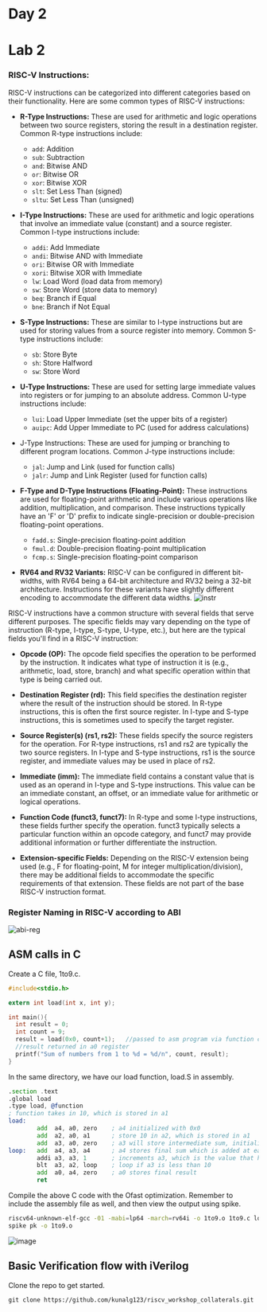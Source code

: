 # Day 2

# Lab 2
### RISC-V Instructions:

RISC-V instructions can be categorized into different categories based on their functionality. Here are some common types of RISC-V instructions:

- **R-Type Instructions:** These are used for arithmetic and logic operations between two source registers, storing the result in a destination register. Common R-type instructions include:
  - `add`: Addition
  - `sub`: Subtraction
  - `and`: Bitwise AND
  - `or`: Bitwise OR
  - `xor`: Bitwise XOR
  - `slt`: Set Less Than (signed)
  - `sltu`: Set Less Than (unsigned)

- **I-Type Instructions:** These are used for arithmetic and logic operations that involve an immediate value (constant) and a source register. Common I-type instructions include:
  - `addi`: Add Immediate
  - `andi`: Bitwise AND with Immediate
  - `ori`: Bitwise OR with Immediate
  - `xori`: Bitwise XOR with Immediate
  - `lw`: Load Word (load data from memory)
  - `sw`: Store Word (store data to memory)
  - `beq`: Branch if Equal
  - `bne`: Branch if Not Equal

- **S-Type Instructions:** These are similar to I-type instructions but are used for storing values from a source register into memory. Common S-type instructions include:
  - `sb`: Store Byte
  - `sh`: Store Halfword
  - `sw`: Store Word

- **U-Type Instructions:** These are used for setting large immediate values into registers or for jumping to an absolute address. Common U-type instructions include:
  - `lui`: Load Upper Immediate (set the upper bits of a register)
  - `auipc`: Add Upper Immediate to PC (used for address calculations)

- J-Type Instructions: These are used for jumping or branching to different program locations. Common J-type instructions include:
  - `jal`: Jump and Link (used for function calls)
  - `jalr`: Jump and Link Register (used for function calls)

- **F-Type and D-Type Instructions (Floating-Point):** These instructions are used for floating-point arithmetic and include various operations like addition, multiplication, and comparison. These instructions typically have an 'F' or 'D' prefix to indicate single-precision or double-precision floating-point operations.
  - `fadd.s`: Single-precision floating-point addition
  - `fmul.d`: Double-precision floating-point multiplication
  - `fcmp.s`: Single-precision floating-point comparison

- **RV64 and RV32 Variants:** RISC-V can be configured in different bit-widths, with RV64 being a 64-bit architecture and RV32 being a 32-bit architecture. Instructions for these variants have slightly different encoding to accommodate the different data widths.
![instr](https://devopedia.org/images/article/110/3808.1535301636.png)

RISC-V instructions have a common structure with several fields that serve different purposes. The specific fields may vary depending on the type of instruction (R-type, I-type, S-type, U-type, etc.), but here are the typical fields you'll find in a RISC-V instruction:

- **Opcode (OP):** The opcode field specifies the operation to be performed by the instruction. It indicates what type of instruction it is (e.g., arithmetic, load, store, branch) and what specific operation within that type is being carried out.

- **Destination Register (rd):** This field specifies the destination register where the result of the instruction should be stored. In R-type instructions, this is often the first source register. In I-type and S-type instructions, this is sometimes used to specify the target register.

- **Source Register(s) (rs1, rs2):** These fields specify the source registers for the operation. For R-type instructions, rs1 and rs2 are typically the two source registers. In I-type and S-type instructions, rs1 is the source register, and immediate values may be used in place of rs2.

- **Immediate (imm):** The immediate field contains a constant value that is used as an operand in I-type and S-type instructions. This value can be an immediate constant, an offset, or an immediate value for arithmetic or logical operations.

- **Function Code (funct3, funct7):** In R-type and some I-type instructions, these fields further specify the operation. funct3 typically selects a particular function within an opcode category, and funct7 may provide additional information or further differentiate the instruction.

- **Extension-specific Fields:** Depending on the RISC-V extension being used (e.g., F for floating-point, M for integer multiplication/division), there may be additional fields to accommodate the specific requirements of that extension. These fields are not part of the base RISC-V instruction format.

### Register Naming in RISC-V according to ABI

![abi-reg](https://web.eecs.utk.edu/~smarz1/courses/ece356/notes/risc/imgs/regfile.png)

## ASM calls in C

Create a C file, 1to9.c.
```c
#include<stdio.h>

extern int load(int x, int y);

int main(){
  int result = 0;
  int count = 9;
  result = load(0x0, count+1);   //passed to asm program via function call
  //result returned in a0 register
  printf("Sum of numbers from 1 to %d = %d/n", count, result);
}
```
In the same directory, we have our load function, load.S in assembly.
```asm
.section .text
.global load
.type load, @function
; function takes in 10, which is stored in a1
load:
        add  a4, a0, zero    ; a4 initialized with 0x0
        add  a2, a0, a1      ; store 10 in a2, which is stored in a1
        add  a3, a0, zero    ; a3 will store intermediate sum, initializing it with 0
loop:   add  a4, a3, a4      ; a4 stores final sum which is added at each point in the loop
        addi a3, a3, 1       ; increments a3, which is the value that has to be added at each stage
        blt  a3, a2, loop    ; loop if a3 is less than 10
        add  a0, a4, zero    ; a0 stores final result
        ret
```

Compile the above C code with the Ofast optimization. Remember to include the assembly file as well, and then view the output using spike.
```bash
riscv64-unknown-elf-gcc -01 -mabi=lp64 -march=rv64i -o 1to9.o 1to9.c load.S
spike pk -o 1to9.o 
```
![image](https://github.com/Advaith-RN/pes_asic_class/assets/77977360/a7011089-51c3-4d25-8c3b-9f71180b3065)



## Basic Verification flow with iVerilog
Clone the repo to get started.
```
git clone https://github.com/kunalg123/riscv_workshop_collaterals.git
```


